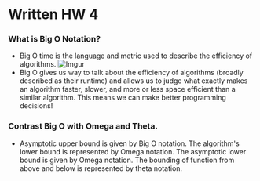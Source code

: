 # Written HW 4
### What is Big O Notation?

- Big O time is the language and metric used to describe the efficiency of algorithms.
![Imgur](https://i.imgur.com/qkyAQK8.png)
- Big O gives us way to talk about the efficiency of algorithms (broadly described as their runtime) and allows us to judge what exactly makes an algorithm faster, slower, and more or less space efficient than a similar algorithm. This means we can make better programming decisions!

### Contrast Big O with Omega and Theta.

- Asymptotic upper bound is given by Big O notation. The algorithm's lower bound is represented by Omega notation. The asymptotic lower bound is given by Omega notation. The bounding of function from above and below is represented by theta notation.